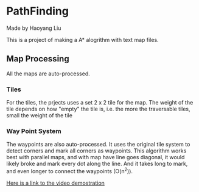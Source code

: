 # PathFinding

Made by Haoyang Liu

This is a project of making a A* alogrithm with  text map files.

## Map Processing
All the maps are auto-processed.
### Tiles
For the tiles, the prjects uses a set 2 x 2 tile for the map. The weight of the tile depends on how "empty" the tile is, i.e. the more the traversable tiles, small the weight of the tile
### Way Point System
The waypoints are also auto-processed. It uses the original tile system to detect corners and mark all corners as waypoints.
This algorithm works best with parallel maps, and with map have line goes diagonal, it would likely broke and mark every dot along the line.
And it takes long to mark, and even longer to connect the waypoints (O(n<sup>2</sup>)).

[Here is a link to the video demostration](https://youtu.be/T7ux7Xb4xzA)

